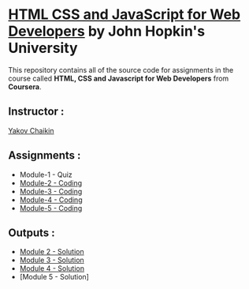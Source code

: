 # [HTML CSS and JavaScript for Web Developers](https://www.coursera.org/learn/html-css-javascript-for-web-developers) by John Hopkin's University
This repository contains all of the source code for assignments in the course called **HTML, CSS and Javascript for Web Developers** from **Coursera**.
## **Instructor** :
[Yakov Chaikin](https://www.coursera.org/instructor/yaakov-chaikin)
## **Assignments** :
- Module-1 - Quiz 
- [Module-2 - Coding](https://github.com/jhu-ep-coursera/fullstack-course4/blob/master/assignments/assignment2/Assignment-2.md)
- [Module-3 - Coding](https://github.com/jhu-ep-coursera/fullstack-course4/blob/master/assignments/assignment3/Assignment-3.md)
- [Module-4 - Coding](https://github.com/jhu-ep-coursera/fullstack-course4/blob/master/assignments/assignment4/Assignment-4.md)
- [Module-5 - Coding](https://github.com/jhu-ep-coursera/fullstack-course4/blob/master/assignments/assignment5/Assignment-5.md)

## **Outputs** :
- [Module 2 - Solution](https://taheermattur.github.io/HTML_CSS_and_JavaScript_for_Web_Developers/Assignments/Module%202%20Solution/)
- [Module 3 - Solution](https://taheermattur.github.io/HTML_CSS_and_JavaScript_for_Web_Developers/Assignments/Module%203%20Solution/)
- [Module 4 - Solution](https://taheermattur.github.io/HTML_CSS_and_JavaScript_for_Web_Developers/Assignments/Module%204%20Solution/)
- [Module 5 - Solution]
